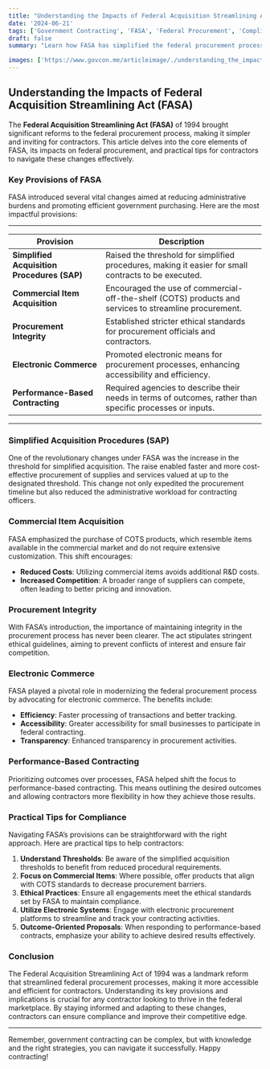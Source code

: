 ```yaml
---
title: "Understanding the Impacts of Federal Acquisition Streamlining Act (FASA)"
date: '2024-06-21'
tags: ['Government Contracting', 'FASA', 'Federal Procurement', 'Compliance', 'Contractor Tips']
draft: false
summary: "Learn how FASA has simplified the federal procurement process and what it means for contractors, including key provisions and practical tips for compliance."

images: ['https://www.govcon.me/articleimage/./understanding_the_impacts_of_federal_acquisition_streamlining_act_fasa.webp']
---
```


## Understanding the Impacts of Federal Acquisition Streamlining Act (FASA)

The **Federal Acquisition Streamlining Act (FASA)** of 1994 brought significant reforms to the federal procurement process, making it simpler and inviting for contractors. This article delves into the core elements of FASA, its impacts on federal procurement, and practical tips for contractors to navigate these changes effectively.

### Key Provisions of FASA

FASA introduced several vital changes aimed at reducing administrative burdens and promoting efficient government purchasing. Here are the most impactful provisions:

---

| Provision                | Description                                                                                  |
|--------------------------|----------------------------------------------------------------------------------------------|
| **Simplified Acquisition Procedures (SAP)** | Raised the threshold for simplified procedures, making it easier for small contracts to be executed. |
| **Commercial Item Acquisition** | Encouraged the use of commercial-off-the-shelf (COTS) products and services to streamline procurement. |
| **Procurement Integrity** | Established stricter ethical standards for procurement officials and contractors.          |
| **Electronic Commerce**   | Promoted electronic means for procurement processes, enhancing accessibility and efficiency. |
| **Performance-Based Contracting** | Required agencies to describe their needs in terms of outcomes, rather than specific processes or inputs. |

---

### Simplified Acquisition Procedures (SAP)

One of the revolutionary changes under FASA was the increase in the threshold for simplified acquisition. The raise enabled faster and more cost-effective procurement of supplies and services valued at up to the designated threshold. This change not only expedited the procurement timeline but also reduced the administrative workload for contracting officers.

### Commercial Item Acquisition

FASA emphasized the purchase of COTS products, which resemble items available in the commercial market and do not require extensive customization. This shift encourages:

- **Reduced Costs**: Utilizing commercial items avoids additional R&D costs.
- **Increased Competition**: A broader range of suppliers can compete, often leading to better pricing and innovation.

### Procurement Integrity

With FASA’s introduction, the importance of maintaining integrity in the procurement process has never been clearer. The act stipulates stringent ethical guidelines, aiming to prevent conflicts of interest and ensure fair competition.

### Electronic Commerce

FASA played a pivotal role in modernizing the federal procurement process by advocating for electronic commerce. The benefits include:

- **Efficiency**: Faster processing of transactions and better tracking.
- **Accessibility**: Greater accessibility for small businesses to participate in federal contracting.
- **Transparency**: Enhanced transparency in procurement activities.

### Performance-Based Contracting

Prioritizing outcomes over processes, FASA helped shift the focus to performance-based contracting. This means outlining the desired outcomes and allowing contractors more flexibility in how they achieve those results.

### Practical Tips for Compliance

Navigating FASA’s provisions can be straightforward with the right approach. Here are practical tips to help contractors:

1. **Understand Thresholds**: Be aware of the simplified acquisition thresholds to benefit from reduced procedural requirements.
2. **Focus on Commercial Items**: Where possible, offer products that align with COTS standards to decrease procurement barriers.
3. **Ethical Practices**: Ensure all engagements meet the ethical standards set by FASA to maintain compliance.
4. **Utilize Electronic Systems**: Engage with electronic procurement platforms to streamline and track your contracting activities.
5. **Outcome-Oriented Proposals**: When responding to performance-based contracts, emphasize your ability to achieve desired results effectively.

### Conclusion

The Federal Acquisition Streamlining Act of 1994 was a landmark reform that streamlined federal procurement processes, making it more accessible and efficient for contractors. Understanding its key provisions and implications is crucial for any contractor looking to thrive in the federal marketplace. By staying informed and adapting to these changes, contractors can ensure compliance and improve their competitive edge.

---

Remember, government contracting can be complex, but with knowledge and the right strategies, you can navigate it successfully. Happy contracting!
```
